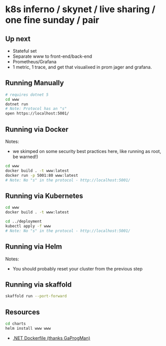 # k8s inferno  / skynet / live sharing / one fine sunday / pair

## Up next

- Stateful set
- Separate www to front-end/back-end
- Prometheus/Grafana
- 1 metric, 1 trace, and get that visualixed in prom jager and grafana.

## Running Manually

```bash
# requires dotnet 5
cd www
dotnet run
# Note: Protocol has an "s"
open https://localhost:5001/
```
## Running via Docker

Notes:
- we skimped on some security best practices here, like running as root, be warned!)

```bash
cd www
docker build . -t www:latest
docker run -p 5001:80 www:latest
# Note: No "s" in the protocol - http://localhost:5001/
```

## Running via Kubernetes

```bash
cd www
docker build . -t www:latest

cd ../deployment
kubectl apply -f www
# Note: No "s" in the protocol - http://localhost:5001/
```
## Running via Helm

Notes:
- You should probably reset your cluster from the previous step

## Running via skaffold

```bash
skaffold run --port-forward
```

## Resources

```bash
cd charts
helm install www www
```

* [.NET Dockerfile (thanks GaProgMan)](https://github.com/GaProgMan/OnionArch/blob/master/Dockerfile)